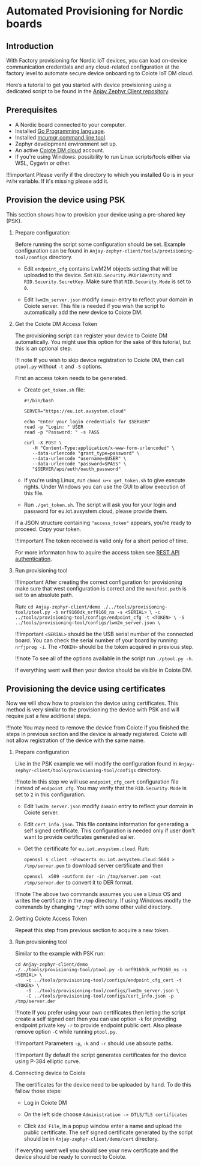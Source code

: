 # Automated Provisioning for Nordic boards

## Introduction
With Factory provisioning for Nordic IoT devices, you can load on-device communication credentials and any cloud-related configuration at the factory level to automate secure device onboarding to Coiote IoT DM cloud.

Here’s a tutorial to get you started with device provisioning using a dedicated script to be found in the [Anjay Zephyr Client repository](https://github.com/AVSystem/Anjay-zephyr-client).

## Prerequisites
- A Nordic board connected to your computer. 
- Installed [Go Programming language](https://go.dev/dl).
- Installed [mcumgr command line tool](https://docs.zephyrproject.org/3.1.0/services/device_mgmt/mcumgr.html).
- Zephyr development environment set up.
- An active [Coiote DM cloud](https://eu.iot.avsystem.cloud) account.
- If you're using Windows: possibility to run Linux scripts/tools either via WSL, Cygwin or other.

!!!important
    Please verify if the directory to which you installed Go is in your `PATH` variable. If it's missing please add it.

## Provision the device using PSK
This section shows how to provision your device using a pre-shared key (PSK).

1. Prepare configuration:

    Before running the script some configuration should be set. Example configuration can be found in `Anjay-zephyr-client/tools/provisioning-tool/configs` directory.

    - Edit `endpoint_cfg` contains LwM2M objects setting that will be uploaded to the device. Set `RID.Security.PKOrIdentity` and `RID.Security.SecretKey`. Make sure that `RID.Security.Mode` is set to `0`.

    - Edit `lwm2m_server.json` modify `domain` entry to reflect your domain in Coiote server. This file is needed if you wish the script to automatically add the new device to Coiote DM.

2. Get the Coiote DM Access Token

    The provisioning script can register your device to Coiote DM automatically. You might use this option for the sake of this tutorial, but this is an optional step.

    !!! note
        If you wish to skip device registration to Coiote DM, then call `ptool.py` without `-t` and `-S` options.

    First an access token needs to be generated.

    - Create `get_token.sh` file:
        ```
        #!/bin/bash

        SERVER="https://eu.iot.avsystem.cloud"

        echo "Enter your login credentials for $SERVER"
        read -p "Login: " USER
        read -p "Password: " -s PASS

        curl -X POST \
           -H "Content-Type:application/x-www-form-urlencoded" \
           --data-urlencode "grant_type=password" \
           --data-urlencode "username=$USER" \
           --data-urlencode "password=$PASS" \
           "$SERVER/api/auth/oauth_password"
        ```
    - If you're using Linux, run `chmod u+x get_token.sh` to give execute rights. Under Windows you can use the GUI to allow execution of this file.

    - Run `./get_token.sh`. The script will ask you for your login and password for eu.iot.avsystem.cloud, please provide them.

    If a JSON structure containing `"access_token"` appears, you're ready to proceed. Copy your token.

    !!!important
        The token received is valid only for a short period of time.

    For more informaton how to aquire the access token see [REST API authentication](https://eu.iot.avsystem.cloud/doc/user/REST_API/REST_API_Authentication/).

3. Run provisioning tool

    !!!important
        After creating the correct configuration for provisioning make sure that west configuration is correct and the `manifest.path` is set to an absolute path.

    Run:
        ```
        cd Anjay-zephyr-client/demo
        ./../tools/provisioning-tool/ptool.py -b nrf9160dk_nrf9160_ns -s <SERIAL> \
            -c ../tools/provisioning-tool/configs/endpoint_cfg -t <TOKEN> \
            -S ../tools/provisioning-tool/configs/lwm2m_server.json \
        ```

    !!!important
        `<SERIAL>` should be the USB serial number of the connected board. You can check the serial number of your board by running: `nrfjprog -i`. The `<TOKEN>` should be the token acquired in previous step.

    !!!note
        To see all of the options available in the script run `./ptool.py -h`.

    If everything went well then your device should be visible in Coiote DM.

## Provisioning the device using certificates
Now we will show how to provision the device using certificates. This method is very similar to the provisioning the device with PSK and will require just a few additional steps.

!!!note
    You may need to remove the device from Coiote if you finished the steps in previous section and the device is already registered. Coiote will not allow registration of the device with the same name.

1. Prepare configuration

    Like in the PSK example we will modify the configuration found in `Anjay-zephyr-client/tools/provisioning-tool/configs` directory.

    !!!note
        In this step we will use `endpoint_cfg_cert` configuration file instead of `endpoint_cfg`. You may verify that the `RID.Security.Mode` is set to `2` in this configuration.

    - Edit `lwm2m_server.json` modify `domain` entry to reflect your domain in Coiote server.

    - Edit `cert_info.json`. This file contains information for generating a self signed certificate. This configuration is needed only if user don't want to provide certificates generated ealier.

    - Get the certificate for `eu.iot.avsystem.cloud`. Run:

        `openssl s_client -showcerts eu.iot.avsystem.cloud:5684 > /tmp/server.pem` to download server certificate and then

        `openssl  x509 -outform der -in /tmp/server.pem -out /tmp/server.der` to convert it to DER format.

    !!!note
        The above two commands assumes you use a Linux OS and writes the certificate in the `/tmp` directory. If using Windows modify the commands by changing `"/tmp"` with some other valid directory.

2. Getting Coiote Access Token

    Repeat this step from previous section to acquire a new token.

3. Run provisioning tool

    Similar to the example with PSK run:

    ```
    cd Anjay-zephyr-client/demo
    ./../tools/provisioning-tool/ptool.py -b nrf9160dk_nrf9160_ns -s <SERIAL> \
        -c ../tools/provisioning-tool/configs/endpoint_cfg_cert -t <TOKEN> \
        -S ../tools/provisioning-tool/configs/lwm2m_server.json \
        -C ../tools/provisioning-tool/configs/cert_info.json -p /tmp/server.der
    ```

    !!!note
        If you prefer using your own certificates then letting the script create a self signed cert then you can use option `-k` for providing endpoint private key `-r` to provide endpoint public cert. Also please remove option `-C` while running `ptool.py`.

    !!!important
        Parameters `-p`, `-k` and `-r` should use absoute paths.

    !!!important
        By default the script generates certificates for the device using P-384 elliptic curve.

4. Connecting device to Coiote

    The certificates for the device need to be uploaded by hand. To do this fallow those steps:

    - Log in Coiote DM

    - On the left side choose `Administration -> DTLS/TLS certificates`

    - Click `Add File`, in a popup window enter a name and upload the public certificate. The self signed certificate generated by the script should be in `Anjay-zephyr-client/demo/cert` directory.

    If everyting went well you should see your new certificate and the device should be ready to connect to Coiote. 

